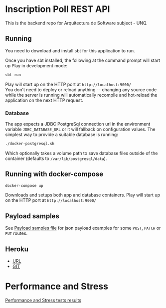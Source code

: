 # Inscription Poll REST API

This is the backend repo for Arquitectura de Software subject - UNQ.

## Running

You need to download and install sbt for this application to run.

Once you have sbt installed, the following at the command prompt will start up Play in development mode:

```bash
sbt run
```

Play will start up on the HTTP port at `http://localhost:9000/`   
You don't need to deploy or reload anything -- changing any source code while the server is running will automatically recompile and hot-reload the application on the next HTTP request.

### Database

The app expects a JDBC PostgreSql connection url in the environment variable `JDBC_DATABASE_URL` or it will fallback on configuration values. The simplest way to provide a suitable database is running:

```bash
./docker-postgresql.sh
```

Which optionally takes a volume path to save database files outside of the container (defaults to `/var/lib/postgresql/data`). 

## Running with docker-compose

```bash
docker-compose up
```

Downloads and setups both app and database containers. Play will start up on the HTTP port at `http://localhost:9000/`

## Payload samples

See [Payload samples file](Payload%20Samples) for json payload examples for some `POST`, `PATCH` or `PUT` routes.  

## Heroku

* [URL](https://ins-poll-back-arqsoft-2017s2.herokuapp.com/)
* [GIT](https://git.heroku.com/ins-poll-back-arqsoft-2017s2.git)

# Performance and Stress

[Performance and Stress tests results](performane_and_stress.md)
